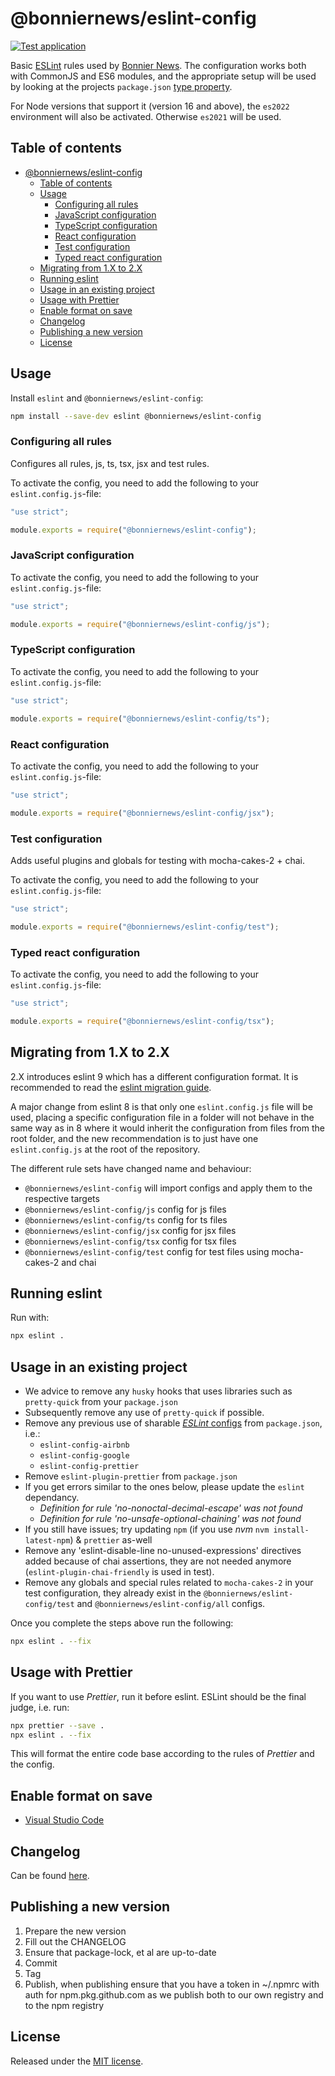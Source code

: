 # @bonniernews/eslint-config

[![Test application](https://github.com/BonnierNews/eslint-config/actions/workflows/run-tests.yml/badge.svg?branch=master)](https://github.com/BonnierNews/eslint-config/actions/workflows/run-tests.yml)

Basic [ESLint](https://eslint.org/) rules used by [Bonnier News](https://www.bonniernews.se). The configuration works both with CommonJS and ES6 modules,
and the appropriate setup will be used by looking at the projects `package.json` [type property](https://nodejs.org/api/packages.html#type).

For Node versions that support it (version 16 and above), the `es2022` environment will also be activated. Otherwise `es2021` will be used.

## Table of contents

- [@bonniernews/eslint-config](#bonniernewseslint-config)
  - [Table of contents](#table-of-contents)
  - [Usage](#usage)
    - [Configuring all rules](#configuring-all-rules)
    - [JavaScript configuration](#javascript-configuration)
    - [TypeScript configuration](#typescript-configuration)
    - [React configuration](#react-configuration)
    - [Test configuration](#test-configuration)
    - [Typed react configuration](#typed-react-configuration)
  - [Migrating from 1.X to 2.X](#migrating-from-1x-to-2x)
  - [Running eslint](#running-eslint)
  - [Usage in an existing project](#usage-in-an-existing-project)
  - [Usage with Prettier](#usage-with-prettier)
  - [Enable format on save](#enable-format-on-save)
  - [Changelog](#changelog)
  - [Publishing a new version](#publishing-a-new-version)
  - [License](#license)

## Usage

Install `eslint` and `@bonniernews/eslint-config`:

```bash
npm install --save-dev eslint @bonniernews/eslint-config
```

### Configuring all rules

Configures all rules, js, ts, tsx, jsx and test rules.

To activate the config, you need to add the following to your `eslint.config.js`-file:

```javascript
"use strict";

module.exports = require("@bonniernews/eslint-config");
```

### JavaScript configuration

To activate the config, you need to add the following to your `eslint.config.js`-file:

```javascript
"use strict";

module.exports = require("@bonniernews/eslint-config/js");
```

### TypeScript configuration

To activate the config, you need to add the following to your `eslint.config.js`-file:

```javascript
"use strict";

module.exports = require("@bonniernews/eslint-config/ts");
```

### React configuration

To activate the config, you need to add the following to your `eslint.config.js`-file:

```javascript
"use strict";

module.exports = require("@bonniernews/eslint-config/jsx");
```

### Test configuration

Adds useful plugins and globals for testing with mocha-cakes-2 + chai.

To activate the config, you need to add the following to your `eslint.config.js`-file:

```javascript
"use strict";

module.exports = require("@bonniernews/eslint-config/test");
```

### Typed react configuration

To activate the config, you need to add the following to your `eslint.config.js`-file:

```javascript
"use strict";

module.exports = require("@bonniernews/eslint-config/tsx");
```

## Migrating from 1.X to 2.X

2.X introduces eslint 9 which has a different configuration format. It is recommended to read the [eslint migration guide](https://eslint.org/docs/latest/use/configure/migration-guide).

A major change from eslint 8 is that only one `eslint.config.js` file will be used, placing a specific configuration file in a folder will not behave in the same
way as in 8 where it would inherit the configuration from files from the root folder, and the new recommendation is to just have one `eslint.config.js` at the root
of the repository.

The different rule sets have changed name and behaviour:

* `@bonniernews/eslint-config` will import configs and apply them to the respective targets
* `@bonniernews/eslint-config/js` config for js files
* `@bonniernews/eslint-config/ts` config for ts files
* `@bonniernews/eslint-config/jsx` config for jsx files
* `@bonniernews/eslint-config/tsx` config for tsx files
* `@bonniernews/eslint-config/test` config for test files using mocha-cakes-2 and chai

## Running eslint

Run with:

```bash
npx eslint .
```

## Usage in an existing project

- We advice to remove any `husky` hooks that uses libraries such as `pretty-quick` from your `package.json`
- Subsequently remove any use of `pretty-quick` if possible.
- Remove any previous use of sharable [_ESLint_ configs](https://eslint.org/docs/developer-guide/shareable-configs) from `package.json`, i.e.:
  - `eslint-config-airbnb`
  - `eslint-config-google`
  - `eslint-config-prettier`
- Remove `eslint-plugin-prettier` from `package.json`
- If you get errors similar to the ones below, please update the `eslint` dependancy.
  - _Definition for rule 'no-nonoctal-decimal-escape' was not found_
  - _Definition for rule 'no-unsafe-optional-chaining' was not found_
- If you still have issues; try updating `npm` (if you use _nvm_ `nvm install-latest-npm`) & `prettier` as-well
- Remove any 'eslint-disable-line no-unused-expressions' directives added because of chai assertions, they are not
  needed anymore (`eslint-plugin-chai-friendly` is used in test).
- Remove any globals and special rules related to `mocha-cakes-2` in your test configuration, they already exist
  in the `@bonniernews/eslint-config/test` and `@bonniernews/eslint-config/all` configs.

Once you complete the steps above run the following:

```sh
npx eslint . --fix
```

## Usage with Prettier

If you want to use _Prettier_, run it before eslint. ESLint should be the final judge, i.e. run:

```sh
npx prettier --save .
npx eslint . --fix
```

This will format the entire code base according to the rules of _Prettier_ and the config.

## Enable format on save

- [Visual Studio Code](EDITORS.md#visual-studio-code)

## Changelog

Can be found [here](CHANGELOG.md).

## Publishing a new version

1. Prepare the new version
2. Fill out the CHANGELOG
3. Ensure that package-lock, et al are up-to-date
4. Commit
5. Tag
6. Publish, when publishing ensure that you have a token in ~/.npmrc with auth for npm.pkg.github.com  as we publish both to our own registry and to the npm registry

## License

Released under the [MIT license](https://tldrlegal.com/license/mit-license).
